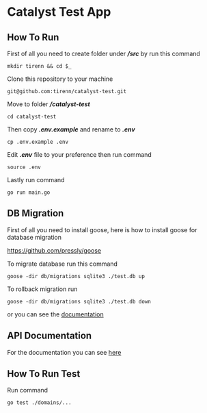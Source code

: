 # Catalyst Test App

## How To Run

First of all you need to create folder under **_/src_** by run this command

    mkdir tirenn && cd $_

Clone this repository to your machine

    git@github.com:tirenn/catalyst-test.git    

Move to folder **_/catalyst-test_**

    cd catalyst-test

Then copy **_.env.example_** and rename to **_.env_**

    cp .env.example .env

Edit **_.env_** file to your preference then run command

    source .env

Lastly run command

    go run main.go

## DB Migration

First of all you need to install goose, here is how to install goose for database migration

https://github.com/pressly/goose

To migrate database run this command

    goose -dir db/migrations sqlite3 ./test.db up

To rollback migration run

    goose -dir db/migrations sqlite3 ./test.db down

or you can see the [documentation](https://github.com/pressly/goose)

## API Documentation

For the documentation you can see [here](https://documenter.getpostman.com/view/21322745/2s83S89r5R)

## How To Run Test

Run command

    go test ./domains/...
